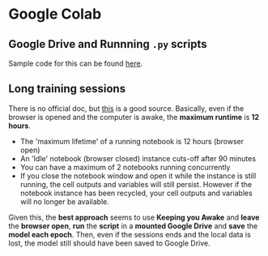 # Google Colab

## Google Drive and Runnning `.py` scripts

Sample code for this can be found [here](SampleCode.ipynb).

## Long training sessions

There is no official doc, but [this](https://stackoverflow.com/questions/55050988/can-i-run-a-google-colab-free-edition-script-and-then-shutdown-my-computer) is a good source. Basically, even if the browser is opened and the computer is awake, the **maximum runtime** is **12 hours**. 

- The 'maximum lifetime' of a running notebook is 12 hours (browser open)
- An 'Idle' notebook (browser closed) instance cuts-off after 90 minutes
- You can have a maximum of 2 notebooks running concurrently
- If you close the notebook window and open it while the instance is still running, the cell outputs and variables will still persist. However if the notebook instance has been recycled, your cell outputs and variables will no longer be available.

Given this, the **best approach** seems to use **Keeping you Awake** and **leave** the **browser open**, **run** the **script** in a **mounted Google Drive** and **save** the **model each epoch**. Then, even if the sessions ends and the local data is lost, the model still should have been saved to Google Drive. 